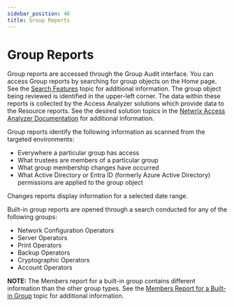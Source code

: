 ```yaml
---
sidebar_position: 46
title: Group Reports
---
```


# Group Reports

Group reports are accessed through the Group Audit interface. You can access Group reports by searching for group objects on the Home page. See the [Search Features](../Navigate/Search "Search Features") topic for additional information. The group object being reviewed is identified in the upper-left corner. The data within these reports is collected by the Access Analyzer solutions which provide data to the Resource reports. See the desired solution topics in the [Netwrix Access Analyzer Documentation](https://helpcenter.netwrix.com/category/accessanalyzer "Netwrix Access Analyzer Documentation") for additional information.

Group reports identify the following information as scanned from the targeted environments:

* Everywhere a particular group has access
* What trustees are members of a particular group
* What group membership changes have occurred
* What Active Directory or Entra ID (formerly Azure Active Directory) permissions are applied to the group object

Changes reports display information for a selected date range.

Built-in group reports are opened through a search conducted for any of the following groups:

* Network Configuration Operators
* Server Operators
* Print Operators
* Backup Operators
* Cryptographic Operators
* Account Operators

**NOTE:** The Members report for a built-in group contains different information than the other group types. See the [Members Report for a Built-in Group](MembersBuiltin "Members Report for a Built-in Group") topic for additional information.